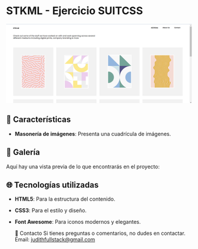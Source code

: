 # STKML - Ejercicio SUITCSS
![Portada del Proyecto](img/portadasuit.png)

## 🚀 Características

- **Masonería de imágenes**: Presenta una cuadrícula de imágenes.

## 📸 Galería

Aquí hay una vista previa de lo que encontrarás en el proyecto:



## 🌐 Tecnologías utilizadas

- **HTML5**: Para la estructura del contenido.
- **CSS3**: Para el estilo y diseño.
- **Font Awesome**: Para iconos modernos y elegantes.

  📧 Contacto
Si tienes preguntas o comentarios, no dudes en contactar.
Email: judithfullstack@gmail.com

